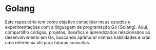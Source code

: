 # Golang
Este repositório tem como objetivo consolidar meus estudos e experimentações com a linguagem de programação Go (Golang). Aqui, compartilho códigos, projetos, desafios e aprendizados relacionados ao desenvolvimento em Go, buscando aprimorar minhas habilidades e criar uma referência útil para futuras consultas.

